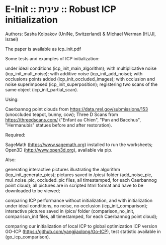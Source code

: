 # E-Init :: עינית :: Robust ICP initialization

Authors: Sasha Kolpakov (UniNe, Switzerland) & Michael Werman (HUJI, Israel)

The paper is available as icp_init.pdf

Some tests and examples of ICP initialization:

under ideal conditions (icp_init_main_algorithm); with multiplicative noise (icp_init_mult_noise); with additive noise (icp_init_add_noise); with occlusions points added (icp_init_occluded_images); with occlusion and noise superimposed (icp_init_superposition); registering two scans of the same object (icp_init_partial_scan). 

Using:

Caerbannog point clouds from https://data.nrel.gov/submissions/153 (unoccluded teapot, bunny, cow);
Three D Scans from https://threedscans.com/ ("Enfant au Chien", "Pan and Bacchus", "Hermanubis" statues before and after restoration). 

Required:

SageMath (https://www.sagemath.org) installed to run the worksheets;
Open3D (http://www.open3d.org), available via pip. 

Also:

generating interactive pictures illustrating the algorithm (icp_init_generate_pics); pictures saved in /pics/ folder (add_noise_pic, mul_noise_pic, occluded_pic files, all timestamped, for each Caerbannog point cloud); all pictures are in scripted html format and have to be downloaded to be viewed;

comparing ICP performance without initialization, and with initialization under ideal conditions, no noise, no occlusion (icp_init_comparison); interactive pictures saved in /pics/ folder (comparison_no_init, comparison_init files, all timestamped, for each Caerbannog point cloud);

comparing our initialization of local ICP to global optimization ICP version GO-ICP (https://github.com/yangjiaolong/Go-ICP), test statistic available in (go_icp_comparison). 

